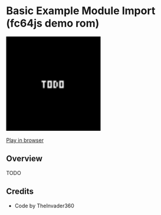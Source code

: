 # Basic Example Module Import (fc64js demo rom)

[<img src="https://raw.githubusercontent.com/TheInvader360/fc64js/main/rom/demo/basic-example-module-import/docs/demo.gif" width="256"/>](https://theinvader360.github.io/fc64js/rom/demo/basic-example-module-import/)

[Play in browser](https://theinvader360.github.io/fc64js/rom/demo/basic-example-module-import/)

## Overview

TODO

## Credits

* Code by TheInvader360
